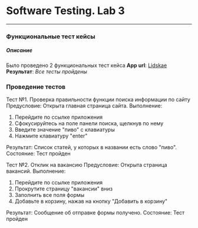 
# Software Testing. Lab 3
---
### Функциональные тест кейсы

##### Описание
Было проведено 2 функциональных тест кейса
**App url**: [Lidskae](https://lidskae.by/)  
**Результат**: *Все тесты пройдены*  

### Проведение тестов

Тест №1. Проверка правильности функции поиска информации по сайту
Предусловие: Открыта главная страница сайта. 
Выполнение:
1. Перейдите по ссылке приложения 
2. Сфокусируйтесь на поле панели поиска, щелкнув по нему
3. Введите значение "пиво" с клавиатуры 
4. Нажмите клавиатуру "enter"

Результат: Список статей, у которых в названии есть слово "пиво". 
Состояние: Тест пройден

Тест №2. Отклик на вакансию
Предусловие: Открыта страница вакансий. 
Выполнение:
1. Перейдите по ссылке приложения
2. Прокрутите страницу "вакансии" вниз
3. Заполнить все поля формы
4. Добавьте в корзину, нажав на кнопку "Добавить в корзину"

Результат: Сообщение об отправке формы получено. 
Состояние: Тест пройден

